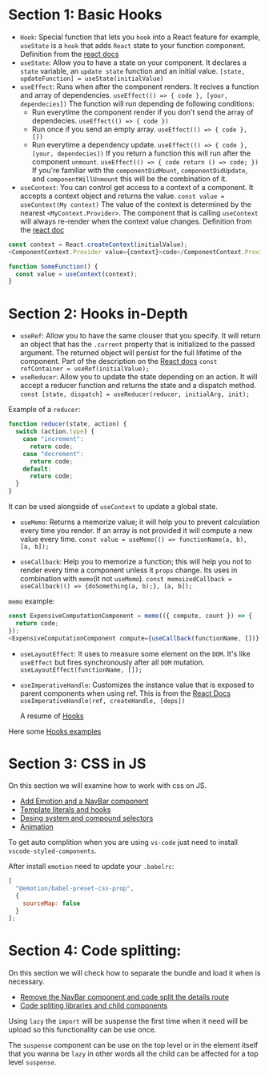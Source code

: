# Section 1: Basic Hooks

- `Hook`: Special function that lets you `hook` into a React feature for example, `useState` is a `hook` that adds `React` state to your function component. Definition from the [react docs](https://reactjs.org/docs/hooks-state.html#whats-a-hook)
- `useState`: Allow you to have a state on your component. It declares a `state` variable, an `update state` function and an initial value.
  `[state, updateFunction] = useState(initialValue)`
- `useEffect`: Runs when after the component renders. It recives a function and array of dependencies.
  `useEffect(() => { code }, [your, dependecies])`
  The function will run depending de following conditions:
  - Run everytime the component render if you don't send the array of dependecies.
    `useEffect(() => { code })`
  - Run once if you send an empty array.
    `useEffect(() => { code }, [])`
  - Run everytime a dependency update.
    `useEffect(() => { code }, [your, dependecies])`
    If you return a function this will run after the component `unmount`.
    `useEffect(() => { code return () => code; })`
    If you're familiar with the `componentDidMount`, `componentDidUpdate`, and `componentWillUnmount` this will be the combination of it.
- `useContext`: You can control get access to a context of a component. It accepts a context object and returns the value.
  `const value = useContext(My context)`
  The value of the context is determined by the nearest `<MyContext.Provider>`. The component that is calling `useContext` will always re-render when the context value changes. Definition from the [react doc](https://reactjs.org/docs/hooks-reference.html#usecontext)

```js
const context = React.createContext(initialValue);
<ComponentContext.Provider value={context}>code</ComponentContext.Provider>;

function SomeFunction() {
  const value = useContext(context);
}
```

# Section 2: Hooks in-Depth

- `useRef`: Allow you to have the same clouser that you specify. It will return an object that has the `.current` property that is initialized to the passed argument. The returned object will persist for the full lifetime of the component. Part of the description on the [React docs](https://reactjs.org/docs/hooks-reference.html#useref)
  `const refContainer = useRef(initialValue);`
- `useReducer`: Allow you to update the state depending on an action. It will accept a reducer function and returns the state and a dispatch method.
  `const [state, dispatch] = useReducer(reducer, initialArg, init);`

Example of a `reducer`:

```js
function reducer(state, action) {
  switch (action.type) {
    case "increment":
      return code;
    case "decrement":
      return code;
    default:
      return code;
  }
}
```

It can be used alongside of `useContext` to update a global state.

- `useMemo`: Returns a memorize value; it will help you to prevent calculation every time you render. If an array is not provided it will compute a new value every time.
  `const value = useMemo(() => functionName(a, b), [a, b]);`

- `useCallback`: Help you to memorize a function; this will help you not to render every time a component unless it `props` change. Its uses in combination with `memo`(it not `useMemo`).
  `const memoizedCallback = useCallback(() => {doSomething(a, b);}, [a, b]);`

`memo` example:

```js
const ExpensiveComputationComponent = memo(({ compute, count }) => {
  return code;
});
<ExpensiveComputationComponent compute={useCallback(functionName, [])} />;
```

- `useLayoutEffect`: It uses to measure some element on the `DOM`. It's like `useEffect` but fires synchronously after all `DOM` mutation.
  `useLayoutEffect(functionName, []);`

- `useImperativeHandle`: Customizes the instance value that is exposed to parent components when using ref. This is from the [React Docs](https://reactjs.org/docs/hooks-reference.html#useimperativehandle)
  `useImperativeHandle(ref, createHandle, [deps])`

  A resume of [Hooks](https://btholt.github.io/complete-intro-to-react-v5/hooks-in-depth)

Here some [Hooks examples](https://codesandbox.io/s/github/btholt/react-hooks-examples/tree/master/)

# Section 3: CSS in JS

On this section we will examine how to work with css on JS.

- [Add Emotion and a NavBar component](https://github.com/oscarpolanco/react-course/pull/15/commits/4a73a7d892f4a6445bf6da9ece116c606741fa1b)
- [Template literals and hooks](https://github.com/oscarpolanco/react-course/pull/15/commits/86c5ea58cf1731983c6cc01f9551720cec13c39a)
- [Desing system and compound selectors](https://github.com/oscarpolanco/react-course/pull/15/commits/d34709a56e44282b9d54e76c465cfc7bd562bc8c)
- [Animation](https://github.com/oscarpolanco/react-course/pull/15/commits/5de1d634ba89895aa9438d7088bfe48a5add0dc3)

To get auto complition when you are using `vs-code` just need to install `vscode-styled-components`.

After install `emotion` need to update your `.babelrc`:

```js
[
  "@emotion/babel-preset-css-prop",
  {
    sourceMap: false
  }
];
```

# Section 4: Code splitting:

On this section we will check how to separate the bundle and load it when is necessary.

- [Remove the NavBar component and code split the details route](https://github.com/oscarpolanco/react-course/pull/16/commits/883464673afa4cef01f9629450d270103b66b535)
- [Code spliting libraries and child components](https://github.com/oscarpolanco/react-course/pull/16/commits/7bceb86c8976ceac2b886d3cf1a16fc14eb94f95)

Using `lazy` the `import` will be suspense the first time when it need will be upload so this functionality can be use once.

The `suspense` component can be use on the top level or in the element itself that you wanna be `lazy` in other words all the child can be affected for a top level `suspense`.
